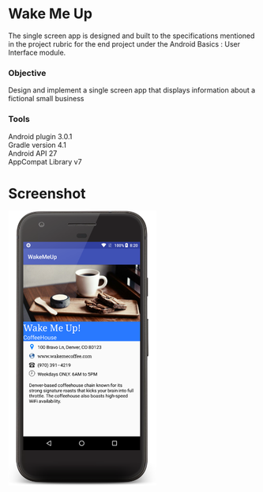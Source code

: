 # Wake Me Up
The single screen app is designed and built to the specifications mentioned in the project rubric for the end project
under the Android Basics : User Interface module.

### Objective
Design and implement a single screen app that displays information about a fictional small business

### Tools
Android plugin 3.0.1 <br>
Gradle version 4.1 <br>
Android API 27 <br>
AppCompat Library v7 <br>

# Screenshot
<img src="https://raw.githubusercontent.com/SrChip15/single-screen-app/master/device-2017-12-02-202137.png"
width="300"/>
